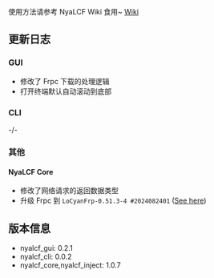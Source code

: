 使用方法请参考 NyaLCF Wiki 食用~ [Wiki](https://docs-nyalcf.1l1.icu)

[//]: # (应用户需求，Nya LoCyanFrp! 开始开发 CLI 版本，欢迎使用和反馈问题！)

## 更新日志

### GUI

- 修改了 Frpc 下载的处理逻辑
- 打开终端默认自动滚动到底部

### CLI

-/-

### 其他

#### NyaLCF Core

- 修改了网络请求的返回数据类型
- 升级 Frpc 到 `LoCyanFrp-0.51.3-4 #2024082401` ([See here](https://github.com/LoCyan-Team/LoCyanFrpPureApp/releases/tag/v0.51.3-4))

## 版本信息

- nyalcf_gui: 0.2.1
- nyalcf_cli: 0.0.2
- nyalcf_core,nyalcf_inject: 1.0.7

<!-- Some change log here -->
